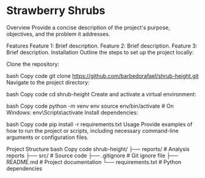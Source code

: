 Strawberry Shrubs
==============================

Overview
Provide a concise description of the project's purpose, objectives, and the problem it addresses.

Features
Feature 1: Brief description.
Feature 2: Brief description.
Feature 3: Brief description.
Installation
Outline the steps to set up the project locally:

Clone the repository:

bash
Copy code
git clone https://github.com/barbedorafael/shrub-height.git
Navigate to the project directory:

bash
Copy code
cd shrub-height
Create and activate a virtual environment:

bash
Copy code
python -m venv env
source env/bin/activate  # On Windows: env\Scripts\activate
Install dependencies:

bash
Copy code
pip install -r requirements.txt
Usage
Provide examples of how to run the project or scripts, including necessary command-line arguments or configuration files.

Project Structure
bash
Copy code
shrub-height/
├── reports/           # Analysis reports
├── src/               # Source code
├── .gitignore         # Git ignore file
├── README.md          # Project documentation
└── requirements.txt   # Python dependencies